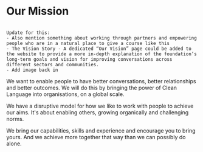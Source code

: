 # Our Mission

```{todo}

Update for this:
- Also mention something about working through partners and empowering people who are in a natural place to give a course like this
- The Vision Story - A dedicated “Our Vision” page could be added to the website to provide a more in-depth explanation of the foundation’s long-term goals and vision for improving conversations across different sectors and communities.
- Add image back in
```

We want to enable people to have better conversations, better relationships and better outcomes. We will do this by bringing the power of Clean Language into organisations, on a global scale.

We have a disruptive model for how we like to work with people to achieve our aims. It's about enabling others, growing organically and challenging norms.

We bring our capabilities, skills and experience and encourage you to bring yours. And we achieve more together that way than we can possibly do alone.